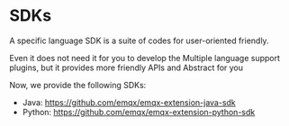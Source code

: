 # SDKs

A specific language SDK is a suite of codes for user-oriented friendly. 

Even it does not need it for you to develop the Multiple language support plugins, but it provides more friendly APIs and Abstract for you


Now, we provide the following SDKs:

- Java: https://github.com/emqx/emqx-extension-java-sdk
- Python: https://github.com/emqx/emqx-extension-python-sdk

